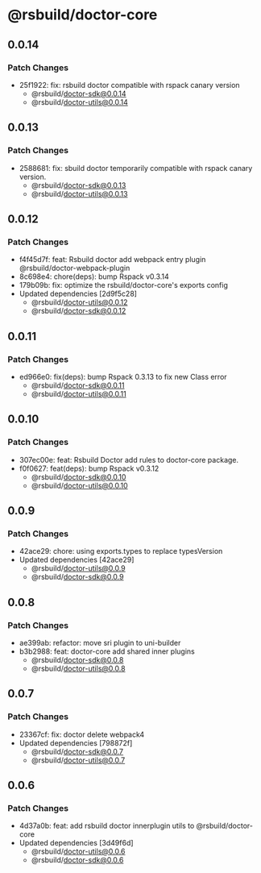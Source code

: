 # @rsbuild/doctor-core

## 0.0.14

### Patch Changes

- 25f1922: fix: rsbuild doctor compatible with rspack canary version
  - @rsbuild/doctor-sdk@0.0.14
  - @rsbuild/doctor-utils@0.0.14

## 0.0.13

### Patch Changes

- 2588681: fix: sbuild doctor temporarily compatible with rspack canary version.
  - @rsbuild/doctor-sdk@0.0.13
  - @rsbuild/doctor-utils@0.0.13

## 0.0.12

### Patch Changes

- f4f45d7f: feat: Rsbuild doctor add webpack entry plugin @rsbuild/doctor-webpack-plugin
- 8c698e4: chore(deps): bump Rspack v0.3.14
- 179b09b: fix: optimize the rsbuild/doctor-core's exports config
- Updated dependencies [2d9f5c28]
  - @rsbuild/doctor-utils@0.0.12
  - @rsbuild/doctor-sdk@0.0.12

## 0.0.11

### Patch Changes

- ed966e0: fix(deps): bump Rspack 0.3.13 to fix new Class error
  - @rsbuild/doctor-sdk@0.0.11
  - @rsbuild/doctor-utils@0.0.11

## 0.0.10

### Patch Changes

- 307ec00e: feat: Rsbuild Doctor add rules to doctor-core package.
- f0f0627: feat(deps): bump Rspack v0.3.12
  - @rsbuild/doctor-sdk@0.0.10
  - @rsbuild/doctor-utils@0.0.10

## 0.0.9

### Patch Changes

- 42ace29: chore: using exports.types to replace typesVersion
- Updated dependencies [42ace29]
  - @rsbuild/doctor-utils@0.0.9
  - @rsbuild/doctor-sdk@0.0.9

## 0.0.8

### Patch Changes

- ae399ab: refactor: move sri plugin to uni-builder
- b3b2988: feat: doctor-core add shared inner plugins
  - @rsbuild/doctor-sdk@0.0.8
  - @rsbuild/doctor-utils@0.0.8

## 0.0.7

### Patch Changes

- 23367cf: fix: doctor delete webpack4
- Updated dependencies [798872f]
  - @rsbuild/doctor-sdk@0.0.7
  - @rsbuild/doctor-utils@0.0.7

## 0.0.6

### Patch Changes

- 4d37a0b: feat: add rsbuild doctor innerplugin utils to @rsbuild/doctor-core
- Updated dependencies [3d49f6d]
  - @rsbuild/doctor-utils@0.0.6
  - @rsbuild/doctor-sdk@0.0.6
